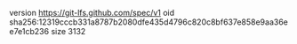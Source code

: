 version https://git-lfs.github.com/spec/v1
oid sha256:12319cccb331a8787b2080dfe435d4796c820c8bf637e858e9aa36ee7e1cb236
size 3132
